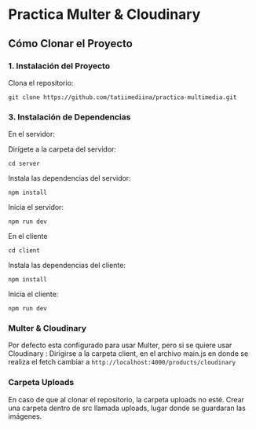 # Practica Multer & Cloudinary


## Cómo Clonar el Proyecto

### 1. Instalación del Proyecto

Clona el repositorio:


`git clone https://github.com/tatiimediina/practica-multimedia.git`


### 3. Instalación de Dependencias

En el servidor:

Dirígete a la carpeta del servidor:


`cd server`


Instala las dependencias del servidor:

`npm install`


Inicia el servidor:


`npm run dev`



En el cliente




`cd client`


Instala las dependencias del cliente:


`npm install`


Inicia el cliente:


`npm run dev`


### Multer & Cloudinary

Por defecto esta configurado para usar Multer, pero si se quiere usar Cloudinary :
Dirigirse a la carpeta client, en el archivo main.js en donde se realiza el fetch cambiar a 
`http://localhost:4000/products/cloudinary`


### Carpeta Uploads 

En caso de que al clonar el repositorio, la carpeta uploads no esté. 
Crear una carpeta dentro de src llamada uploads, lugar donde se guardaran las imágenes.






